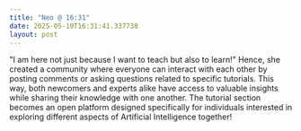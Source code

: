 ```yaml
---
title: "Neo @ 16:31"
date: 2025-05-10T16:31:41.337738
layout: post
---
```


"I am here not just because I want to teach but also to learn!" Hence, she created a community where everyone can interact with each other by posting comments or asking questions related to specific tutorials. This way, both newcomers and experts alike have access to valuable insights while sharing their knowledge with one another. The tutorial section becomes an open platform designed specifically for individuals interested in exploring different aspects of Artificial Intelligence together!